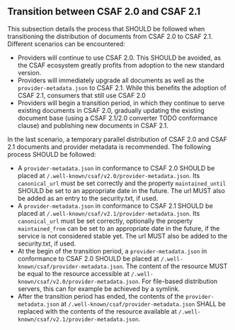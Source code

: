 ## Transition between CSAF 2.0 and CSAF 2.1

This subsection details the process that SHOULD be followed when transitioning the distribution of documents from CSAF 2.0 to CSAF 2.1.
Different scenarios can be encountered:
- Providers will continue to use CSAF 2.0.
  This SHOULD be avoided, as the CSAF ecosystem greatly profits from adoption to the new standard version.
- Providers will immediately upgrade all documents as well as the `provider-metadata.json` to CSAF 2.1.
  While this benefits the adoption of CSAF 2.1, consumers that still use CSAF 2.0
- Providers will begin a transition period, in which they continue to serve existing documents in CSAF 2.0, gradually updating the existing
  document base (using a CSAF 2.1/2.0 converter TODO conformance clause) and publishing new documents in CSAF 2.1.

In the last scenario, a temporary parallel distribution of CSAF 2.0 and CSAF 2.1 documents and provider metadata is recommended.
The following process SHOULD be followed:
- A `provider-metadata.json` in conformance to CSAF 2.0 SHOULD be placed at `/.well-known/csaf/v2.0/provider-metadata.json`.
  Its `canonical_url` must be set correctly and the property `maintained_until` SHOULD be set to an appropriate date in the future.
  The url MUST also be added as an entry to the security.txt, if used.
- A `provider-metadata.json` in conformance to CSAF 2.1 SHOULD be placed at `/.well-known/csaf/v2.1/provider-metadata.json`.
  Its `canonical_url` must be set correctly, optionally the property `maintained_from` can be set to an appropriate date in the future, 
  if the service is not considered stable yet.
  The url MUST also be added to the security.txt, if used.
- At the begin of the transition period, a `provider-metadata.json` in conformance to CSAF 2.0 SHOULD be placed at `/.well-known/csaf/provider-metadata.json`.
  The content of the resource MUST be equal to the resource accessible at `/.well-known/csaf/v2.0/provider-metadata.json`.
  For file-based distribution servers, this can for example be achieved by a symlink.
- After the transition period has ended, the contents of the `provider-metadata.json` at `/.well-known/csaf/provider-metadata.json` SHALL be replaced 
  with the contents of the resource available at `/.well-known/csaf/v2.1/provider-metadata.json`.
